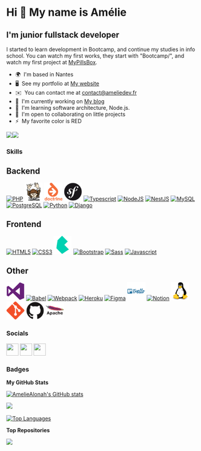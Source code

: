   Hi 👋 My name is Amélie
=======================

I'm junior fullstack developer
------------------------------

I started to learn development in Bootcamp, and continue my studies in info school. You can watch my first works, they start with "Bootcamp/", and watch my first project at [MyPillsBox](https://mypillsbox.herokuapp.com/).

* 🌍  I'm based in Nantes
* 🖥️  See my portfolio at [My website](http://ameliedev.fr)
* ✉️  You can contact me at [contact@ameliedev.fr](mailto:contact@ameliedev.fr)
* 🚀  I'm currently working on [My blog](http://noob-de-dev.fr)
* 🧠  I'm learning software architecture, Node.js.
* 🤝  I'm open to collaborating on little projects
* ⚡  My favorite color is RED

<a href="https://www.twitter.com/AlonahAmelie" target="_blank" rel="noreferrer"><img
src="https://img.shields.io/twitter/follow/AlonahAmelie?logo=twitter&style=for-the-badge&color=ef4444&labelColor=1c1917"
/></a><a href="https://www.github.com/AmelieAlonah" target="_blank" rel="noreferrer"><img
src="https://img.shields.io/github/followers/AmelieAlonah?logo=github&style=for-the-badge&color=ef4444&labelColor=1c1917" /></a>

### Skills
## Backend
<p align="left">

<a href="https://www.php.net/" target="_blank" rel="noreferrer"><img src="https://raw.githubusercontent.com/danielcranney/readme-generator/main/public/icons/skills/php-colored.svg" width="36" height="36" alt="PHP" /></a>
<a href="https://www.doctrine-project.org/projects/orm.html" target="_blank" rel="noreferrer"><img src="https://github.com/devicons/devicon/blob/master/icons/composer/composer-original.svg" width="48" height="48" alt="Composer" /></a>
<a href="https://getcomposer.org/" target="_blank" rel="noreferrer"><img src="https://github.com/devicons/devicon/blob/master/icons/doctrine/doctrine-plain-wordmark.svg" width="48" height="48" alt="Doctrine" /></a>
<a href="https://symfony.com/doc/current/index.html" target="_blank" rel="noreferrer"><img src="https://github.com/devicons/devicon/blob/master/icons/symfony/symfony-original.svg" width="48" height="48" alt="Symfony"/></a>
<a href="https://www.typescriptlang.org/" target="_blank" rel="noreferrer"><img src="https://raw.githubusercontent.com/danielcranney/readme-generator/main/public/icons/skills/typescript-colored.svg" width="36" height="36" alt="Typescript" /></a>
<a href="https://nodejs.org/en/" target="_blank" rel="noreferrer"><img src="https://raw.githubusercontent.com/danielcranney/readme-generator/main/public/icons/skills/nodejs-colored.svg" width="36" height="36" alt="NodeJS" /></a>
<a href="https://docs.nestjs.com/" target="_blank" rel="noreferrer"><img src="https://raw.githubusercontent.com/danielcranney/readme-generator/main/public/icons/skills/nestjs-colored.svg" width="36" height="36" alt="NestJS" /></a>
<a href="https://www.mysql.com/" target="_blank" rel="noreferrer"><img src="https://raw.githubusercontent.com/danielcranney/readme-generator/main/public/icons/skills/mysql-colored.svg" width="36" height="36" alt="MySQL" /></a>
<a href="https://www.postgresql.org/" target="_blank" rel="noreferrer"><img src="https://raw.githubusercontent.com/danielcranney/readme-generator/main/public/icons/skills/postgresql-colored.svg" width="36" height="36" alt="PostgreSQL" /></a>
<a href="https://www.python.org/" target="_blank" rel="noreferrer"><img src="https://raw.githubusercontent.com/danielcranney/readme-generator/main/public/icons/skills/python-colored.svg" width="36" height="36" alt="Python" /></a>
<a href="https://www.djangoproject.com/" target="_blank" rel="noreferrer"><img src="https://raw.githubusercontent.com/danielcranney/readme-generator/main/public/icons/skills/django-colored-dark.svg" width="36" height="36" alt="Django" /></a>
</p>

## Frontend
<p align="left">
<a href="https://developer.mozilla.org/en-US/docs/Glossary/HTML5" target="_blank" rel="noreferrer"><img src="https://raw.githubusercontent.com/danielcranney/readme-generator/main/public/icons/skills/html5-colored.svg" width="36" height="36" alt="HTML5" /></a>
<a href="https://www.w3.org/TR/CSS/#css" target="_blank" rel="noreferrer"><img src="https://raw.githubusercontent.com/danielcranney/readme-generator/main/public/icons/skills/css3-colored.svg" width="36" height="36" alt="CSS3" /></a>
<a href="https://bulma.io/" target="_blank" rel="noreferrer"><img src="https://github.com/devicons/devicon/blob/master/icons/bulma/bulma-plain.svg" width="48" height="48" alt="Bulma" /></a>
<a href="https://getbootstrap.com/" target="_blank" rel="noreferrer"><img src="https://raw.githubusercontent.com/danielcranney/readme-generator/main/public/icons/skills/bootstrap-colored.svg" width="36" height="36" alt="Bootstrap" /></a>
<a href="https://sass-lang.com/" target="_blank" rel="noreferrer"><img src="https://raw.githubusercontent.com/danielcranney/readme-generator/main/public/icons/skills/sass-colored.svg" width="36" height="36" alt="Sass" /></a>
<a href="https://developer.mozilla.org/en-US/docs/Web/JavaScript" target="_blank" rel="noreferrer"><img src="https://raw.githubusercontent.com/danielcranney/readme-generator/main/public/icons/skills/javascript-colored.svg" width="36" height="36" alt="Javascript" /></a>
</p>
  
## Other
<p align="left">
<a href="https://code.visualstudio.com/" target="_blank" rel="noreferrer"><img src="https://github.com/devicons/devicon/blob/master/icons/visualstudio/visualstudio-plain.svg" width="48" height="48" alt="VisualStudioCode" /></a> 
<a href="https://babeljs.io/" target="_blank" rel="noreferrer"><img src="https://raw.githubusercontent.com/danielcranney/readme-generator/main/public/icons/skills/babel-colored-dark.svg" width="36" height="36" alt="Babel" /></a>
<a href="https://webpack.js.org/" target="_blank" rel="noreferrer"><img src="https://raw.githubusercontent.com/danielcranney/readme-generator/main/public/icons/skills/webpack-colored.svg" width="36" height="36" alt="Webpack" /></a>
<a href="https://www.heroku.com/" target="_blank" rel="noreferrer"><img src="https://raw.githubusercontent.com/danielcranney/readme-generator/main/public/icons/skills/heroku-colored.svg" width="36" height="36" alt="Heroku" /></a>
<a href="https://www.figma.com/" target="_blank" rel="noreferrer"><img src="https://raw.githubusercontent.com/danielcranney/readme-generator/main/public/icons/skills/figma-colored.svg" width="36" height="36" alt="Figma" /></a>
<a href="https://trello.com/" target="_blank" rel="noreferrer"><img src="https://github.com/devicons/devicon/blob/master/icons/trello/trello-plain-wordmark.svg" width="48" height="48" alt="Trello" /></a>
  <a href="https://www.notion.so" target="_blank" rel="noreferrer"><img src="https://img.icons8.com/color/48/000000/notion--v1.png" width="48" height="48" alt="Notion" /></a>
  <a href="https://www.linux.org/" target="_blank" rel="noreferrer"><img src="https://github.com/devicons/devicon/blob/master/icons/linux/linux-original.svg" width="48" height="48" alt="Linux" /></a>
  <a href="https://git-scm.com/" target="_blank" rel="noreferrer"><img src="https://github.com/devicons/devicon/blob/master/icons/git/git-original.svg" width="48" height="48" alt="Git" /></a>
  <a href="https://github.com/" target="_blank" rel="noreferrer"><img src="https://github.com/devicons/devicon/blob/master/icons/github/github-original.svg" width="48" height="48" alt="GitHub" /></a>
  <a href="https://httpd.apache.org/" target="_blank" rel="noreferrer"><img src="https://github.com/devicons/devicon/blob/master/icons/apache/apache-original-wordmark.svg" width="48" height="48" alt="Apache" /></a>

</p>


### Socials

<p align="left"> <a href="https://www.github.com/AmelieAlonah" target="_blank" rel="noreferrer"><img src="https://raw.githubusercontent.com/danielcranney/readme-generator/main/public/icons/socials/github-dark.svg" width="32" height="32" /></a> <a href="https://www.linkedin.com/in/amelie-abdallah/" target="_blank" rel="noreferrer"><img src="https://raw.githubusercontent.com/danielcranney/readme-generator/main/public/icons/socials/linkedin.svg" width="32" height="32" /></a> <a href="https://www.twitter.com/AlonahAmelie" target="_blank" rel="noreferrer"><img src="https://raw.githubusercontent.com/danielcranney/readme-generator/main/public/icons/socials/twitter.svg" width="32" height="32" /></a></p>

### Badges

<b>My GitHub Stats</b>

<a href="http://www.github.com/AmelieAlonah"><img src="https://github-readme-stats.vercel.app/api?username=AmelieAlonah&show_icons=true&hide=&count_private=true&title_color=ef4444&text_color=ffffff&icon_color=ef4444&bg_color=1c1917&hide_border=true&show_icons=true" alt="AmelieAlonah's GitHub stats" /></a>

<a href="http://www.github.com/AmelieAlonah"><img src="https://github-readme-streak-stats.herokuapp.com/?user=AmelieAlonah&stroke=ffffff&background=1c1917&ring=ef4444&fire=ef4444&currStreakNum=ffffff&currStreakLabel=ef4444&sideNums=ffffff&sideLabels=ffffff&dates=ffffff&hide_border=true" /></a>

<a href="https://github.com/AmelieAlonah" align="left"><img src="https://github-readme-stats.vercel.app/api/top-langs/?username=AmelieAlonah&langs_count=10&title_color=ef4444&text_color=ffffff&icon_color=ef4444&bg_color=1c1917&hide_border=true&locale=en&custom_title=Top%20%Languages" alt="Top Languages" /></a>

<b>Top Repositories</b>

<div width="100%" align="center"><a href="https://github.com/AmelieAlonah/mypillsbox" align="left"><img align="left" width="45%" src="https://github-readme-stats.vercel.app/api/pin/?username=AmelieAlonah&repo=mypillsbox&title_color=ef4444&text_color=ffffff&icon_color=ef4444&bg_color=1c1917&hide_border=true&locale=en" /></a></div><br /><br /><br /><br /><br /><br /><br />
